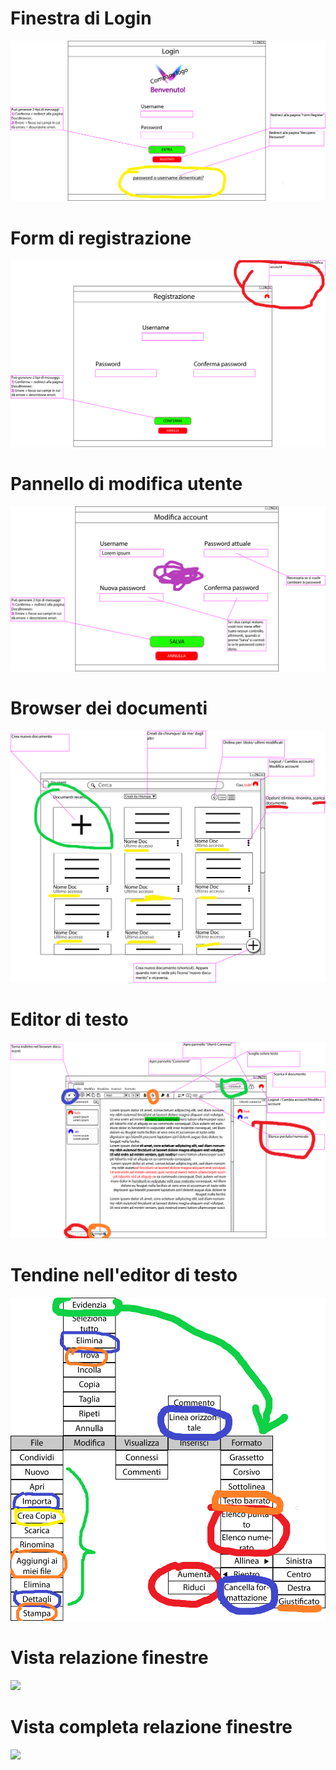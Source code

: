 # Finestra di Login

![](mockups-commentati/Qt%20Login-commentato.png)

# Form di registrazione

![](mockups-commentati/Qt%20FormRegister-commentato.png)

# Pannello di modifica utente

![](mockups-commentati/Qt%20EditAccount-commentato.png)

# Browser dei documenti

![](mockups-commentati/Qt%20DocsBrowser-commentato.png)

# Editor di testo

![](mockups-commentati/Qt%20textEditor-commentato-02.png)

# Tendine nell'editor di testo

![](mockups-commentati/TendineTextEditor-01.png)

# Vista relazione finestre

![](mockups-commentati/Overview.png)

# Vista completa relazione finestre

![](mockups-commentati/OverviewFull.png)
